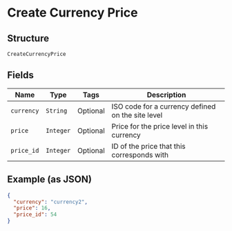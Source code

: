 
# Create Currency Price

## Structure

`CreateCurrencyPrice`

## Fields

| Name | Type | Tags | Description |
|  --- | --- | --- | --- |
| `currency` | `String` | Optional | ISO code for a currency defined on the site level |
| `price` | `Integer` | Optional | Price for the price level in this currency |
| `price_id` | `Integer` | Optional | ID of the price that this corresponds with |

## Example (as JSON)

```json
{
  "currency": "currency2",
  "price": 16,
  "price_id": 54
}
```

